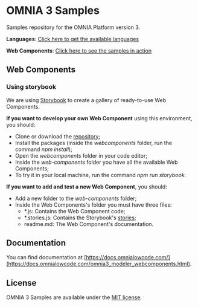 # OMNIA 3 Samples
Samples repository for the OMNIA Platform version 3.

**Languages**: [Click here to get the available languages](https://github.com/OMNIALowCode/omnia3-samples/tree/master/languages)

**Web Components**: [Click here to see the samples in action](https://omnialowcode.github.io/omnia3-samples/webcomponents/docs)

## Web Components
### Using storybook
We are using [Storybook](https://storybook.js.org/docs/basics/introduction/) to create a gallery of ready-to-use Web Components.

**If you want to develop your own Web Component** using this environment, you should:
* Clone or download the [repository](https://github.com/OMNIALowCode/omnia3-samples);
* Install the packages (inside the _webcomponents_ folder, run the command _npm install_);
* Open the _webcomponents_ folder in your code editor;
* Inside the _web-components_ folder you have all the available Web Components;
* To try it in your local machine, run the command _npm run storybook_.

**If you want to add and test a new Web Component**, you should:
* Add a new folder to the _web-components_ folder;
* Inside the Web Components's folder you must have three files:
    * *.js: Contains the Web Component code;
    * *.stories.js: Contains the Storybook's [stories](https://storybook.js.org/docs/guides/guide-html/#step-4-write-your-stories);
    * readme.md: The Web Component's documentation.


## Documentation

You can find documentation at [https://docs.omnialowcode.com/](https://docs.omnialowcode.com/omnia3_modeler_webcomponents.html).

## License

OMNIA 3 Samples are available under the [MIT license](http://opensource.org/licenses/MIT).
